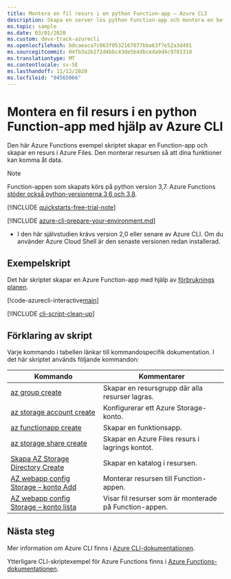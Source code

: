 ```yaml
---
title: Montera en fil resurs i en python Function-app – Azure CLI
description: Skapa en server lös python Function-app och montera en befintlig fil resurs med hjälp av Azure CLI.
ms.topic: sample
ms.date: 03/01/2020
ms.custom: devx-track-azurecli
ms.openlocfilehash: bdcaeaca7c063f0532167077bba63f7e52a3d491
ms.sourcegitcommit: 04fb3a2b272d4bbc43de5b4dbceda9d4c9701310
ms.translationtype: MT
ms.contentlocale: sv-SE
ms.lasthandoff: 11/12/2020
ms.locfileid: "94565066"
---
```

# <a name="mount-a-file-share-to-a-python-function-app-using-azure-cli"></a>Montera en fil resurs i en python Function-app med hjälp av Azure CLI

Den här Azure Functions exempel skriptet skapar en Function-app och skapar en resurs i Azure Files. Den monterar resursen så att dina funktioner kan komma åt data.  

>[!NOTE]
>Function-appen som skapats körs på python version 3,7. Azure Functions [stöder också python-versionerna 3,6 och 3,8](../functions-reference-python.md#python-version).

[!INCLUDE [quickstarts-free-trial-note](../../../includes/quickstarts-free-trial-note.md)]

[!INCLUDE [azure-cli-prepare-your-environment.md](../../../includes/azure-cli-prepare-your-environment.md)]

 - I den här självstudien krävs version 2,0 eller senare av Azure CLI. Om du använder Azure Cloud Shell är den senaste versionen redan installerad. 

## <a name="sample-script"></a>Exempelskript

Det här skriptet skapar en Azure Function-app med hjälp av [förbruknings planen](../functions-scale.md#consumption-plan).

[!code-azurecli-interactive[main](../../../cli_scripts/azure-functions/functions-cli-mount-files-storage-linux/functions-cli-mount-files-storage-linux.sh "Create an Azure Function on a Consumption plan")]

[!INCLUDE [cli-script-clean-up](../../../includes/cli-script-clean-up.md)]

## <a name="script-explanation"></a>Förklaring av skript

Varje kommando i tabellen länkar till kommandospecifik dokumentation. I det här skriptet används följande kommandon:

| Kommando | Kommentarer |
|---|---|
| [az group create](/cli/azure/group#az-group-create) | Skapar en resursgrupp där alla resurser lagras. |
| [az storage account create](/cli/azure/storage/account#az-storage-account-create) | Konfigurerar ett Azure Storage-konto. |
| [az functionapp create](/cli/azure/functionapp#az-functionapp-create) | Skapar en funktionsapp. |
| [az storage share create](/cli/azure/storage/share#az-storage-share-create) | Skapar en Azure Files resurs i lagrings kontot. | 
| [Skapa AZ Storage Directory Create](/cli/azure/storage/directory#az-storage-directory-create) | Skapar en katalog i resursen. |
| [AZ webapp config Storage – konto Add](/cli/azure/webapp/config/storage-account#az-webapp-config-storage-account-add) | Monterar resursen till Function-appen. |
| [AZ webapp config Storage – konto lista](/cli/azure/webapp/config/storage-account#az-webapp-config-storage-account-list) | Visar fil resurser som är monterade på Function-appen. | 

## <a name="next-steps"></a>Nästa steg

Mer information om Azure CLI finns i [Azure CLI-dokumentationen](/cli/azure).

Ytterligare CLI-skriptexempel för Azure Functions finns i [Azure Functions-dokumentationen](../functions-cli-samples.md).
